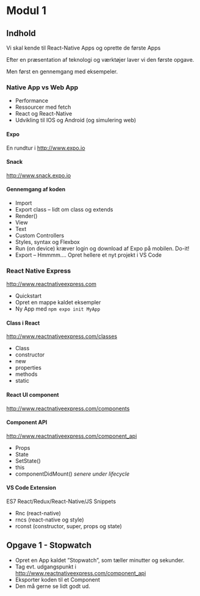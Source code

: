 # Modul 1
## Indhold
Vi skal kende til React-Native Apps og oprette de første Apps

Efter en præsentation af teknologi og værktøjer laver vi den første opgave.

Men først en gennemgang med eksempeler.

### Native App vs Web App
- Performance
- Ressourcer med fetch
- React og React-Native
- Udvikling til IOS og Android (og simulering web)

#### Expo
En rundtur i http://www.expo.io

#### Snack
http://www.snack.expo.io

#### Gennemgang af koden
- Import
- Export class – lidt om class og extends	
- Render()
- View
- Text
- Custom Controllers
- Styles, syntax og Flexbox
- Run (on device) kræver login og download af Expo på mobilen. Do-it!
- Export – Hmmmm…. Opret hellere et nyt projekt i VS Code

### React Native Express
http://www.reactnativeexpress.com
- Quickstart
- Opret en mappe kaldet eksempler
- Ny App med `npm expo init MyApp` 

#### Class i React
http://www.reactnativeexpress.com/classes
- Class
- constructor
- new
- properties
- methods
- static

#### React UI component
http://www.reactnativeexpress.com/components

#### Component API
http://www.reactnativeexpress.com/component_api
- Props
- State
- SetState()
- this
- componentDidMount() *senere under lifecycle*

#### VS Code Extension
ES7 React/Redux/React-Native/JS Snippets
- Rnc (react-native) 
- rncs (react-native og style)
- rconst (constructor, super, props og state)

## Opgave 1 - Stopwatch
- Opret en App kaldet ”Stopwatch”, som tæller minutter og sekunder.
- Tag evt. udgangspunkt i http://www.reactnativeexpress.com/component_api
- Eksporter koden til et Component
- Den må gerne se lidt godt ud. 
